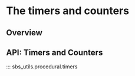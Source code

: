 # The timers and counters


## Overview




## API: Timers and Counters


::: sbs_utils.procedural.timers
   
